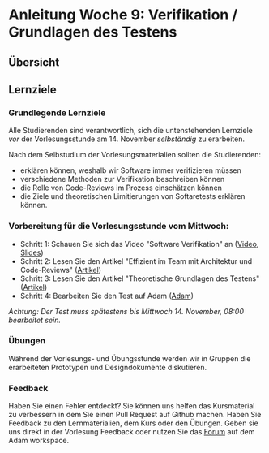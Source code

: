 # Anleitung Woche 9: Verifikation / Grundlagen des Testens

## Übersicht



## Lernziele

### Grundlegende Lernziele

Alle Studierenden sind verantwortlich, sich die untenstehenden Lernziele *vor* der Vorlesungsstunde am 14. November *selbständig* zu erarbeiten.

Nach dem Selbstudium der Vorlesungsmaterialien sollten die Studierenden:
- erklären können, weshalb wir Software immer verifizieren müssen
- verschiedene Methoden zur Verifikation beschreiben können
- die Rolle von Code-Reviews im Prozess einschätzen können
- die Ziele und theoretischen Limitierungen von Softaretests erklären können.

### Vorbereitung für die Vorlesungsstunde vom Mittwoch:

* Schritt 1: Schauen Sie sich das Video "Software Verifikation" an  ([Video](https://drive.switch.ch/index.php/s/gGMih5zZc7V9gzA), [Slides](./slides/verification-overview.html))
* Schritt 2: Lesen Sie den Artikel "Effizient im Team mit Architektur und Code-Reviews"  ([Artikel](https://www.heise.de/developer/artikel/Effizient-im-Team-mit-Architektur-und-Code-Reviews-1855640.html?seite=all))
* Schritt 3: Lesen Sie den Artikel "Theoretische Grundlagen des Testens" ([Artikel](./articles/testing-foundations.html))
* Schritt 4: Bearbeiten Sie den Test auf Adam ([Adam](https://adam.unibas.ch/goto_adam_tst_740063.html))

*Achtung: Der Test muss spätestens bis Mittwoch 14. November, 08:00 bearbeitet sein.*
  
### Übungen
Während der Vorlesungs- und Übungsstunde werden wir in Gruppen die erarbeiteten Prototypen und Designdokumente diskutieren. 

### Feedback

Haben Sie einen Fehler entdeckt? Sie können uns helfen das Kursmaterial zu verbessern in dem Sie einen Pull Request auf Github machen. 
Haben Sie Feedback zu den Lernmaterialien, dem Kurs oder den Übungen. Geben sie uns direkt in der Vorlesung Feedback oder nutzen Sie das [Forum](https://adam.unibas.ch/goto_adam_frm_700919.html) auf dem Adam workspace.

